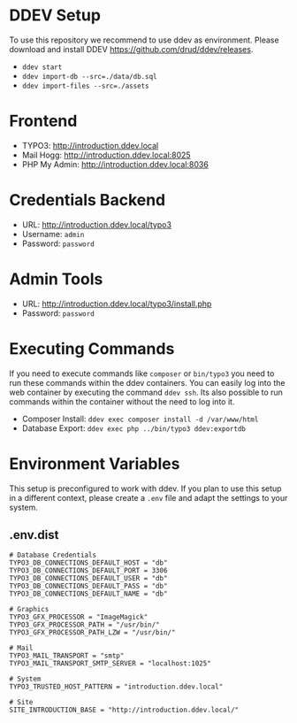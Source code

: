 # DDEV Setup

To use this repository we recommend to use ddev as environment. Please download
and install DDEV https://github.com/drud/ddev/releases.

* `ddev start`
* `ddev import-db --src=./data/db.sql`
* `ddev import-files --src=./assets`

# Frontend

* TYPO3: http://introduction.ddev.local
* Mail Hogg: http://introduction.ddev.local:8025
* PHP My Admin: http://introduction.ddev.local:8036

# Credentials Backend

* URL: http://introduction.ddev.local/typo3
* Username: `admin`
* Password: `password`

# Admin Tools

* URL: http://introduction.ddev.local/typo3/install.php
* Password: `password`

# Executing Commands

If you need to execute commands like `composer` or `bin/typo3` you need to run
these commands within the ddev containers. You can easily log into the web
container by executing the command `ddev ssh`. Its also possible to run commands
within the container without the need to log into it.

* Composer Install: `ddev exec composer install -d /var/www/html`
* Database Export: `ddev exec php ../bin/typo3 ddev:exportdb`

# Environment Variables

This setup is preconfigured to work with ddev. If you plan to use this setup
in a different context, please create a `.env` file and adapt the settings
to your system.

## .env.dist

```
# Database Credentials
TYPO3_DB_CONNECTIONS_DEFAULT_HOST = "db"
TYPO3_DB_CONNECTIONS_DEFAULT_PORT = 3306
TYPO3_DB_CONNECTIONS_DEFAULT_USER = "db"
TYPO3_DB_CONNECTIONS_DEFAULT_PASS = "db"
TYPO3_DB_CONNECTIONS_DEFAULT_NAME = "db"

# Graphics
TYPO3_GFX_PROCESSOR = "ImageMagick"
TYPO3_GFX_PROCESSOR_PATH = "/usr/bin/"
TYPO3_GFX_PROCESSOR_PATH_LZW = "/usr/bin/"

# Mail
TYPO3_MAIL_TRANSPORT = "smtp"
TYPO3_MAIL_TRANSPORT_SMTP_SERVER = "localhost:1025"

# System
TYPO3_TRUSTED_HOST_PATTERN = "introduction.ddev.local"

# Site
SITE_INTRODUCTION_BASE = "http://introduction.ddev.local/"
```
